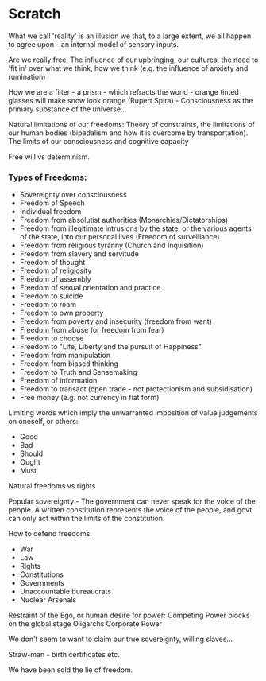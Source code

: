 # Scratch

What we call 'reality' is an illusion we that, to a large extent, we all happen to agree upon - an internal model of sensory inputs.

Are we really free:
The influence of our upbringing, our cultures, the need to 'fit in' over what we think, how we think (e.g. the influence of anxiety and rumination)

How we are a filter - a prism - which refracts the world - orange tinted glasses will make snow look orange (Rupert Spira) - Consciousness as the primary substance of the universe...

Natural limitations of our freedoms:
Theory of constraints, the limitations of our human bodies (bipedalism and how it is overcome by transportation).
The limits of our consciousness and cognitive capacity

Free will vs determinism.


### Types of Freedoms:
- Sovereignty over consciousness
- Freedom of Speech
- Individual freedom
- Freedom from absolutist authorities (Monarchies/Dictatorships)
- Freedom from illegitimate intrusions by the state, or the various agents of the state, into our personal lives (Freedom of surveillance)
- Freedom from religious tyranny (Church and Inquisition)
- Freedom from slavery and servitude
- Freedom of thought
- Freedom of religiosity
- Freedom of assembly
- Freedom of sexual orientation and practice
- Freedom to suicide
- Freedom to roam
- Freedom to own property
- Freedom from poverty and insecurity (freedom from want)
- Freedom from abuse (or freedom from fear)
- Freedom to choose
- Freedom to "Life, Liberty and the pursuit of Happiness"
- Freedom from manipulation
- Freedom from biased thinking
- Freedom to Truth and Sensemaking
- Freedom of information
- Freedom to transact (open trade - not protectionism and subsidisation)
- Free money (e.g. not currency in fiat form)



Limiting words which imply the unwarranted imposition of value judgements on oneself, or others:
- Good
- Bad
- Should
- Ought
- Must


Natural freedoms vs rights


Popular sovereignty - The government can never speak for the voice of the people. A written constitution represents the voice of the people, and govt can only act within the limits of the constitution.

How to defend freedoms:
- War
- Law
- Rights
- Constitutions
- Governments
- Unaccountable bureaucrats
- Nuclear Arsenals

Restraint of the Ego, or human desire for power:
Competing Power blocks on the global stage
Oligarchs
Corporate Power




We don't seem to want to claim our true sovereignty, willing slaves...


Straw-man - birth certificates etc.


We have been sold the lie of freedom.